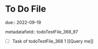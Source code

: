 # To Do File

due:: 2022-09-19

metadatafield:: todoTestFile_368_97

- [ ] Task of todoTestFile_368 1 [[Query me]]
